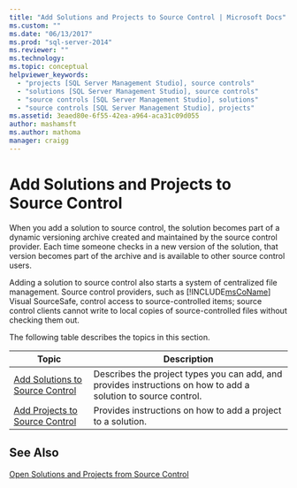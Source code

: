 ```yaml
---
title: "Add Solutions and Projects to Source Control | Microsoft Docs"
ms.custom: ""
ms.date: "06/13/2017"
ms.prod: "sql-server-2014"
ms.reviewer: ""
ms.technology:
ms.topic: conceptual
helpviewer_keywords: 
  - "projects [SQL Server Management Studio], source controls"
  - "solutions [SQL Server Management Studio], source controls"
  - "source controls [SQL Server Management Studio], solutions"
  - "source controls [SQL Server Management Studio], projects"
ms.assetid: 3eaed80e-6f55-42ea-a964-aca31c09d055
author: mashamsft
ms.author: mathoma
manager: craigg
---
```

# Add Solutions and Projects to Source Control
  When you add a solution to source control, the solution becomes part of a dynamic versioning archive created and maintained by the source control provider. Each time someone checks in a new version of the solution, that version becomes part of the archive and is available to other source control users.  
  
 Adding a solution to source control also starts a system of centralized file management. Source control providers, such as [!INCLUDE[msCoName](../includes/msconame-md.md)] Visual SourceSafe, control access to source-controlled items; source control clients cannot write to local copies of source-controlled files without checking them out.  
  
 The following table describes the topics in this section.  
  
|Topic|Description|  
|-----------|-----------------|  
|[Add Solutions to Source Control](../../2014/database-engine/add-solutions-to-source-control.md)|Describes the project types you can add, and provides instructions on how to add a solution to source control.|  
|[Add Projects to Source Control](../../2014/database-engine/add-projects-to-source-control.md)|Provides instructions on how to add a project to a solution.|  
  
## See Also  
 [Open Solutions and Projects from Source Control](../../2014/database-engine/open-solutions-and-projects-from-source-control.md)  
  
  
